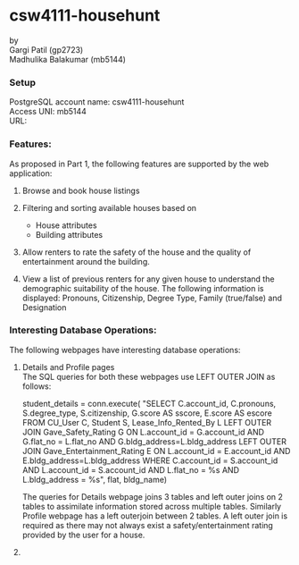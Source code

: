 # csw4111-househunt
by  
Gargi Patil (gp2723)  
Madhulika Balakumar (mb5144)  

### Setup
PostgreSQL account name: csw4111-househunt  
Access UNI:  mb5144  
URL:  

### Features:

As proposed in Part 1, the following features are supported by the web application:

1. Browse and book house listings
2. Filtering and sorting available houses based on
     * House attributes 
     * Building attributes
  
3. Allow renters to rate the safety of the house and the quality of entertainment around the building.
4. View a list of previous renters for any given house to understand the demographic suitability of the house. The following information is displayed: Pronouns, Citizenship, Degree Type, Family (true/false) and Designation


### Interesting Database Operations:  
The following webpages have interesting database operations:
1. Details and Profile pages  
   The SQL queries for both these webpages use LEFT OUTER JOIN as follows:

   student_details = conn.execute( "SELECT C.account_id, C.pronouns, S.degree_type, S.citizenship, G.score AS sscore, E.score AS escore FROM CU_User C, Student S, Lease_Info_Rented_By L LEFT OUTER JOIN Gave_Safety_Rating G ON L.account_id = G.account_id AND G.flat_no = L.flat_no AND G.bldg_address=L.bldg_address LEFT OUTER JOIN Gave_Entertainment_Rating E ON L.account_id = E.account_id AND E.bldg_address=L.bldg_address WHERE C.account_id = S.account_id AND L.account_id = S.account_id AND L.flat_no = %s AND L.bldg_address = %s", flat, bldg_name)

   The queries for Details webpage joins 3 tables and left outer joins on 2 tables to assimilate information stored across multiple tables. Similarly Profile webpage has a left outerjoin between 2 tables.  A left outer join is required as there may not always exist a safety/entertainment rating provided by the user for a house.

2. 
